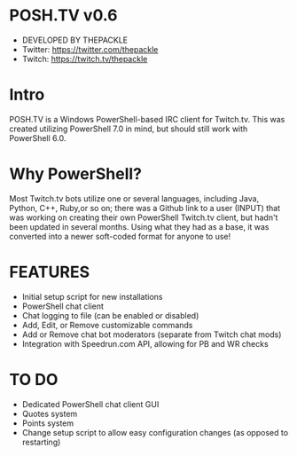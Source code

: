 # POSH.TV v0.6
* DEVELOPED BY THEPACKLE
* Twitter: https://twitter.com/thepackle
* Twitch: https://twitch.tv/thepackle

# Intro
POSH.TV is a Windows PowerShell-based IRC client for Twitch.tv. This was created utilizing PowerShell 7.0 in mind, but should still work with PowerShell 6.0.

# Why PowerShell?
Most Twitch.tv bots utilize one or several languages, including Java, Python, C++, Ruby,or so on; there was a Github link to a user (INPUT) that was working on creating their own PowerShell Twitch.tv client, but hadn't been updated in several months. Using what they had as a base, it was converted into a newer soft-coded format for anyone to use!

# FEATURES
- Initial setup script for new installations
- PowerShell chat client
- Chat logging to file (can be enabled or disabled)
- Add, Edit, or Remove customizable commands
- Add or Remove chat bot moderators (separate from Twitch chat mods)
- Integration with Speedrun.com API, allowing for PB and WR checks

# TO DO
- Dedicated PowerShell chat client GUI
- Quotes system
- Points system
- Change setup script to allow easy configuration changes (as opposed to restarting)
